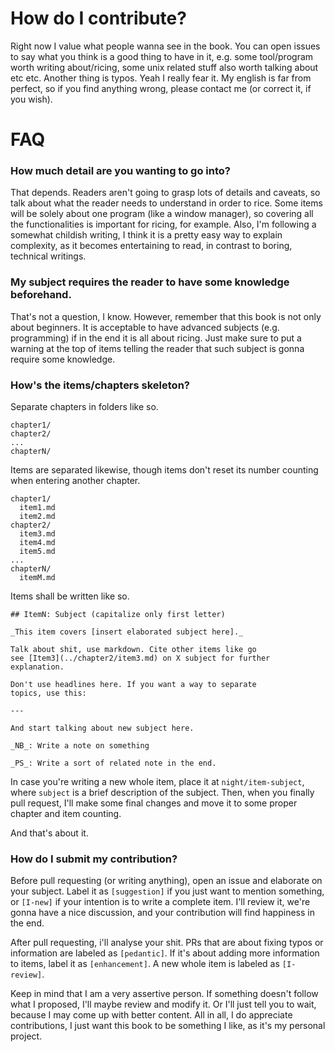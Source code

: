 
# How do I contribute?

Right now I value what people wanna see in the book. You can open
issues to say what you think is a good thing to have in it, e.g. some
tool/program worth writing about/ricing, some unix related stuff
also worth talking about etc etc. Another thing is typos. Yeah
I really fear it. My english is far from perfect, so if you find
anything wrong, please contact me (or correct it, if you wish).

# FAQ

### How much detail are you wanting to go into?

That depends. Readers aren't going to grasp lots of details and
caveats, so talk about what the reader needs to understand in
order to rice. Some items will be solely about one program (like a
window manager), so covering all the functionalities is important for
ricing, for example. Also, I'm following a somewhat childish writing,
I think it is a pretty easy way to explain complexity, as it becomes
entertaining to read, in contrast to boring, technical writings.

### My subject requires the reader to have some knowledge beforehand.

That's not a question, I know. However, remember that this book is
not only about beginners. It is acceptable to have advanced subjects
(e.g. programming) if in the end it is all about ricing. Just make
sure to put a warning at the top of items telling the reader that
such subject is gonna require some knowledge.

### How's the items/chapters skeleton?

Separate chapters in folders like so.

    chapter1/
    chapter2/
    ... 
    chapterN/

Items are separated likewise, though items don't reset its number
counting when entering another chapter.

    chapter1/
      item1.md
      item2.md
    chapter2/
      item3.md
      item4.md
      item5.md
    ...
    chapterN/
      itemM.md

Items shall be written like so.

    ## ItemN: Subject (capitalize only first letter)

    _This item covers [insert elaborated subject here]._

    Talk about shit, use markdown. Cite other items like go
    see [Item3](../chapter2/item3.md) on X subject for further
    explanation.

    Don't use headlines here. If you want a way to separate
    topics, use this:

    ---

    And start talking about new subject here.

    _NB_: Write a note on something

    _PS_: Write a sort of related note in the end.

In case you're writing a new whole item, place it at
`night/item-subject`, where `subject` is a brief description of
the subject. Then, when you finally pull request, I'll make
some final changes and move it to some proper chapter and
item counting.

And that's about it.

### How do I submit my contribution?

Before pull requesting (or writing anything), open an issue and
elaborate on your subject. Label it as `[suggestion]` if you just want
to mention something, or `[I-new]` if your intention is to write a
complete item. I'll review it, we're gonna have a nice discussion,
and your contribution will find happiness in the end.

After pull requesting, i'll analyse your shit. PRs that are about
fixing typos or information are labeled as `[pedantic]`. If it's about
adding more information to items, label it as `[enhancement]`. A new
whole item is labeled as `[I-review]`.

Keep in mind that I am a very assertive person. If something
doesn't follow what I proposed, I'll maybe review and modify it.
Or I'll just tell you to wait, because I may come up with better
content. All in all, I do appreciate contributions, I just want
this book to be something I like, as it's my personal project.

